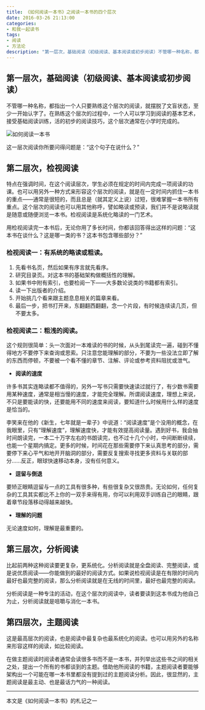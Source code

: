 ```yaml
---
title: 《如何阅读一本书》之阅读一本书的四个层次
date: 2016-03-26 21:13:00
categories:
- 和我一起读书
tags:
- 阅读
- 方法论
description: "第一层次，基础阅读（初级阅读、基本阅读或初步阅读）不管哪一种名称，都指出一个人只要熟练这个层次的阅读，就摆脱了文盲状态，至少一开始认字了。在熟练这个层次的过程中，一个人可以学习到阅读的基本艺术，接受基础阅读训练，活的初步的阅读技巧，这个层次通常在小学时完成的。"
---
```


## 第一层次，基础阅读（初级阅读、基本阅读或初步阅读）
不管哪一种名称，都指出一个人只要熟练这个层次的阅读，就摆脱了文盲状态，至少一开始认字了。在熟练这个层次的过程中，一个人可以学习到阅读的基本艺术，接受基础阅读训练，活的初步的阅读技巧，这个层次通常在小学时完成的。

![如何阅读一本书](http://ww4.sinaimg.cn/large/006tNc79ly1g5d7vdzoznj30hs0dagm4.jpg)

这一层次阅读你所要问得问题是：“这个句子在说什么？”

## 第二层次，检视阅读
特点在强调时间，在这个阅读层次，学生必须在规定的时间内完成一项阅读的功课。也可以用另外一种方式来形容这个层次的阅读，就是在一定时间内抓住一本书的重点——通常是很短的，而且总是（就其定义上说）过短，很难掌握一本书所有重点。这个层次的阅读也可以用其他称呼，譬如略读或预读，我们并不是说略读就是随意或随便浏览一本书。检视阅读是系统化略读的一门艺术。

用检视阅读完一本书后，无论你用了多长时间，你都该回答得出这样的问题：“这本书在谈什么？这是哪一类的书？这本书包含哪些部分？”

### 检视阅读一：有系统的略读或粗读。
1. 先看书名页，然后如果有序言就先看序。
2. 研究目录页。对这本书的基础架构做概括性的理解。
3. 如果书中附有索引，也要检阅一下——大多数论说类的书籍都有索引。
4. 读一下出版者的介绍。
5. 开始挑几个看来跟主题息息相关的篇章来看。
6. 最后一步，把书打开来，东翻翻西翻翻，念一个片段，有时候连续读几页，但不要太多。

### 检视阅读二：粗浅的阅读。
这个规则很简单：头一次面对一本难读的书的时候，从头到尾读完一遍，碰到不懂得地方不要停下来查询或思索。只注意您能理解的部分，不要为一些没法立即了解的东西而停顿，不要被一个看不懂的章节、注解、评论或参考资料阻扰或泄气。

+ **阅读的速度**

许多书其实连略读都不值得的，另外一写书只需要快速读过就行了，有少数书需要用某种速度，通常是相当慢的速度，才能完全理解。所谓阅读速度，理想上来说，不只是要能读的快，还要能用不同的速度来阅读，要知道什么时候用什么样的速度是恰当的。

李笑来在他的《新生，七年就是一辈子》中说道：“阅读速度”是个没用的概念，在我眼里，只有“理解速度”，理解速度快，才能有效提高阅读量。遇到好书，我会抽时间朗读完，一本二十万字左右的书朗读完，也不过十几个小时，中间断断续续，也能一个星期内搞定。更多的时候，时间花在那些需要停下来认真思考的部分，需要停下来心平气和地开开脑洞的部分，需要反复搜索寻找更多资料与关联的部分……反正，眼球快速移动本身，没有任何意义。

+ **逗留与倒退**

要矫正眼睛逗留与一点的工具有很多种，有些很复杂又很昂贵。无论如何，任何复杂的工具其实都比不上你的一双手来得有用，你可以利用双手训练自己的眼睛，跟着章节段落移动得越来越快。

+ **理解的问题**

无论速度如何，理解是最重要的。

## 第三层次，分析阅读
比起前两种这种阅读要更复杂，更系统化。分析阅读就是全盘阅读、完整阅读，或是说优质阅读——你能做到的最好的阅读方式。如果说检视阅读是在有限的时间内最好也最完整的阅读，那么分析阅读就是在无线的时间里，最好也最完整的阅读。

分析阅读是一种专注的活动，在这个层次的阅读中，读者要读到这本书成为他自己为止，分析阅读就是咀嚼与消化一本书。

## 第四层次，主题阅读
这是最高层次的阅读，也是阅读中最复杂也最系统化的阅读。也可以用另外的名称来形容这样的阅读，如比较阅读。

在做主题阅读时阅读者通常会读很多书而不是一本书，并列举出这些书之间的相关之处，提出一个所有的书都谈到的主题。借助他所阅读的书籍，主题阅读者要能够架构出一个可能在哪一本书里都没有提到过的主题阅读分析。因此，很显然的，主题阅读是最主动、也是最话力气的一种阅读。

-----------------------------
本文是《如何阅读一本书》的札记之一
